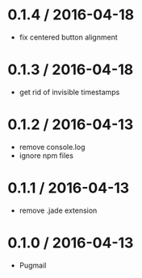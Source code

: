 
0.1.4 / 2016-04-18
==================

  * fix centered button alignment

0.1.3 / 2016-04-18
==================

  * get rid of invisible timestamps

0.1.2 / 2016-04-13
==================

  * remove console.log
  * ignore npm files

0.1.1 / 2016-04-13
==================

  * remove .jade extension

0.1.0 / 2016-04-13
==================

  * Pugmail
